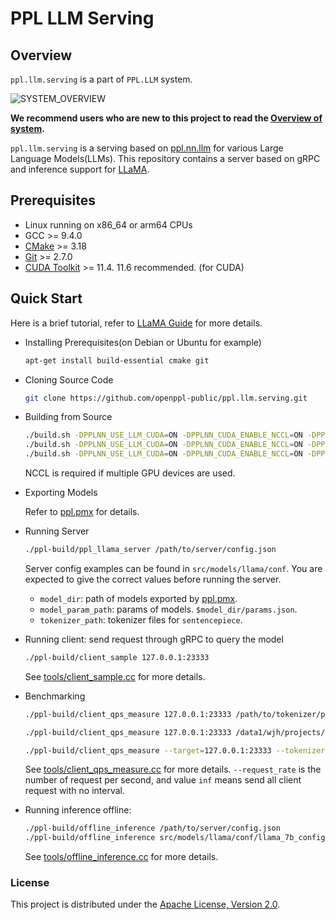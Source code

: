 # PPL LLM Serving

## Overview

`ppl.llm.serving` is a part of `PPL.LLM` system.

![SYSTEM_OVERVIEW](https://github.com/openppl-public/ppl.nn.llm/blob/master/docs/system_overview.png)

**We recommend users who are new to this project to read the [Overview of system](https://github.com/openppl-public/ppl.nn.llm/blob/master/docs/system_overview.md).**

`ppl.llm.serving` is a serving based on [ppl.nn.llm](https://github.com/openppl-public/ppl.nn.llm) for various Large Language Models(LLMs). This repository contains a server based on gRPC and inference support for [LLaMA](https://github.com/facebookresearch/llama).

## Prerequisites

* Linux running on x86_64 or arm64 CPUs
* GCC >= 9.4.0
* [CMake](https://cmake.org/download/) >= 3.18
* [Git](https://git-scm.com/downloads) >= 2.7.0
* [CUDA Toolkit](https://developer.nvidia.com/cuda-toolkit-archive) >= 11.4. 11.6 recommended. (for CUDA)

## Quick Start

Here is a brief tutorial, refer to [LLaMA Guide](docs/llama_guide.md) for more details.

* Installing Prerequisites(on Debian or Ubuntu for example)

    ```bash
    apt-get install build-essential cmake git
    ```

* Cloning Source Code

    ```bash
    git clone https://github.com/openppl-public/ppl.llm.serving.git
    ```

* Building from Source

    ```bash
    ./build.sh -DPPLNN_USE_LLM_CUDA=ON -DPPLNN_CUDA_ENABLE_NCCL=ON -DPPLNN_ENABLE_CUDA_JIT=OFF -DPPLNN_CUDA_ARCHITECTURES="'80;86;87'" -DPPLCOMMON_CUDA_ARCHITECTURES="'80;86;87'"
    ./build.sh -DPPLNN_USE_LLM_CUDA=ON -DPPLNN_CUDA_ENABLE_NCCL=ON -DPPLNN_ENABLE_CUDA_JIT=OFF -DPPLNN_CUDA_ARCHITECTURES="'80;86'" -DPPLCOMMON_CUDA_ARCHITECTURES="'80;86'"
    ./build.sh -DPPLNN_USE_LLM_CUDA=ON -DPPLNN_CUDA_ENABLE_NCCL=ON -DPPLNN_ENABLE_CUDA_JIT=OFF -DPPLNN_CUDA_ARCHITECTURES="'86'" -DPPLCOMMON_CUDA_ARCHITECTURES="'86'"
    ```

    NCCL is required if multiple GPU devices are used.

* Exporting Models

    Refer to [ppl.pmx](https://github.com/openppl-public/ppl.pmx) for details.

* Running Server

    ```bash
    ./ppl-build/ppl_llama_server /path/to/server/config.json
    ```

    Server config examples can be found in `src/models/llama/conf`. You are expected to give the correct values before running the server.

    - `model_dir`: path of models exported by [ppl.pmx](https://github.com/openppl-public/ppl.pmx).
    - `model_param_path`: params of models. `$model_dir/params.json`.
    - `tokenizer_path`: tokenizer files for `sentencepiece`.

* Running client: send request through gRPC to query the model

    ```bash
    ./ppl-build/client_sample 127.0.0.1:23333
    ```
    See [tools/client_sample.cc](tools/client_sample.cc) for more details.

* Benchmarking

    ```bash
    ./ppl-build/client_qps_measure 127.0.0.1:23333 /path/to/tokenizer/path tools/samples_1024.json

    ./ppl-build/client_qps_measure 127.0.0.1:23333 /data1/wjh/projects/llama/llama-2-7b/checklist.chk tools/samples_1024.json

    ./ppl-build/client_qps_measure --target=127.0.0.1:23333 --tokenizer=/path/to/tokenizer/path --dataset=tools/samples_1024.json --request_rate=inf
    ```
    See [tools/client_qps_measure.cc](tools/client_qps_measure.cc) for more details. `--request_rate` is the number of request per second, and value `inf` means send all client request with no interval.

* Running inference offline: 
    
    ```bash
    ./ppl-build/offline_inference /path/to/server/config.json
    ./ppl-build/offline_inference src/models/llama/conf/llama_7b_config_example.json
    ```
    See [tools/offline_inference.cc](tools/offline_inference.cc) for more details.

### License

This project is distributed under the [Apache License, Version 2.0](LICENSE).
